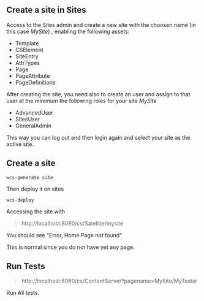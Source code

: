 ## Create a site in Sites

Access to the Sites admin and create a new site with the choosen name (in this case *MySite*) , enabling the following assets:

- Template
- CSElement
- SiteEntry
- AttrTypes
- Page
- PageAttribute
- PageDefinitions

After creating the site, you need also to create an user and assign to that user at the minimum the following roles for your site *MySite*

- AdvancedUser
- SitesUser
- GeneralAdmin

This way you can log out and then login again and select your site as the active site.

## Create a site

``wcs-generate site``

Then deploy it on sites

``wcs-deploy``

Accessing the site with 

> http://localhost:8080/cs/Satellite/mysite

You should see "Error, Home Page not found"

This is normal since you do not have yet any page.

## Run Tests

>http://localhost:8080/cs/ContentServer?pagename=MySite/MyTester

Run All tests.
